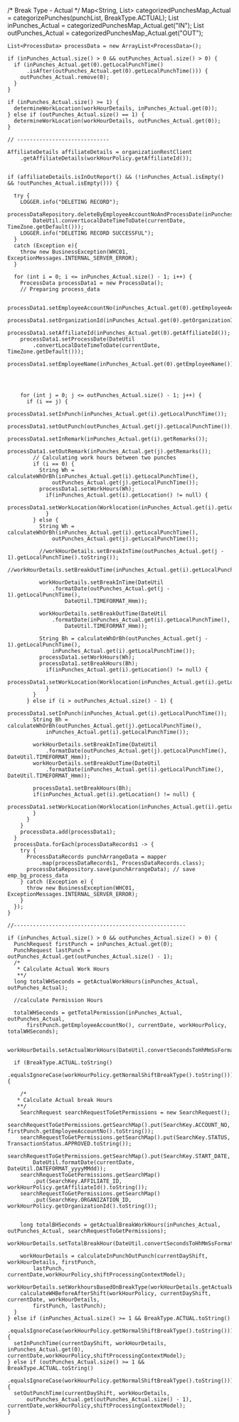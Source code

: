 /*
        Break Type - Actual
     */
    Map<String, List<PunchRequest>> categorizedPunchesMap_Actual = categorizePunches(punchList,
        BreakType.ACTUAL);
    List<PunchRequest> inPunches_Actual = categorizedPunchesMap_Actual.get("IN");
    List<PunchRequest> outPunches_Actual = categorizedPunchesMap_Actual.get("OUT");

    List<ProcessData> processData = new ArrayList<ProcessData>();

    if (inPunches_Actual.size() > 0 && outPunches_Actual.size() > 0) {
      if (inPunches_Actual.get(0).getLocalPunchTime()
          .isAfter(outPunches_Actual.get(0).getLocalPunchTime())) {
        outPunches_Actual.remove(0);
      }
    }

    if (inPunches_Actual.size() >= 1) {
      determineWorkLocation(workHourDetails, inPunches_Actual.get(0));
    } else if (outPunches_Actual.size() == 1) {
      determineWorkLocation(workHourDetails, outPunches_Actual.get(0));
    }

    // -----------------------------

    AffiliateDetails affiliateDetails = organizationRestClient
        .getAffiliateDetails(workHourPolicy.getAffiliateId());


    if (affiliateDetails.isInOutReport() && (!inPunches_Actual.isEmpty() && !outPunches_Actual.isEmpty())) {

      try {
        LOGGER.info("DELETING RECORD");
        processDataRepository.deleteByEmployeeAccountNoAndProcessDate(inPunches_Actual.get(0).getEmployeeAccountNo(),
            DateUtil.convertLocalDateTimeToDate(currentDate, TimeZone.getDefault()));
        LOGGER.info("DELETING RECORD SUCCESSFUL");
      }
      catch (Exception e){
        throw new BusinessException(WHC01, ExceptionMessages.INTERNAL_SERVER_ERROR);
      }

      for (int i = 0; i <= inPunches_Actual.size() - 1; i++) {
        ProcessData processData1 = new ProcessData();
        // Preparing process_data

        processData1.setEmployeeAccountNo(inPunches_Actual.get(0).getEmployeeAccountNo());
        processData1.setOrganizationId(inPunches_Actual.get(0).getOrganizationId());
        processData1.setAffiliateId(inPunches_Actual.get(0).getAffiliateId());
        processData1.setProcessDate(DateUtil
            .convertLocalDateTimeToDate(currentDate, TimeZone.getDefault()));
        processData1.setEmployeeName(inPunches_Actual.get(0).getEmployeeName());




        for (int j = 0; j <= outPunches_Actual.size() - 1; j++) {
          if (i == j) {
            processData1.setInPunch(inPunches_Actual.get(i).getLocalPunchTime());
            processData1.setOutPunch(outPunches_Actual.get(j).getLocalPunchTime());
            processData1.setInRemark(inPunches_Actual.get(i).getRemarks());
            processData1.setOutRemark(inPunches_Actual.get(j).getRemarks());
            // Calculating work hours between two punches
            if (i == 0) {
              String Wh = calculateWhOrBh(inPunches_Actual.get(i).getLocalPunchTime(),
                  outPunches_Actual.get(j).getLocalPunchTime());
              processData1.setWorkHours(Wh);
                if(inPunches_Actual.get(i).getLocation() != null) {
                 processData1.setWorkLocation(Worklocation(inPunches_Actual.get(i).getLocation().getName()));
                }
            } else {
              String Wh = calculateWhOrBh(inPunches_Actual.get(i).getLocalPunchTime(),
                  outPunches_Actual.get(j).getLocalPunchTime());

              //workHourDetails.setBreakInTime(outPunches_Actual.get(j - 1).getLocalPunchTime().toString());
              //workHourDetails.setBreakOutTime(inPunches_Actual.get(i).getLocalPunchTime().toString());

              workHourDetails.setBreakInTime(DateUtil
                  .formatDate(outPunches_Actual.get(j - 1).getLocalPunchTime(),
                      DateUtil.TIMEFORMAT_Hmm));

              workHourDetails.setBreakOutTime(DateUtil
                  .formatDate(inPunches_Actual.get(i).getLocalPunchTime(),
                      DateUtil.TIMEFORMAT_Hmm));

              String Bh = calculateWhOrBh(outPunches_Actual.get(j - 1).getLocalPunchTime(),
                  inPunches_Actual.get(i).getLocalPunchTime());
              processData1.setWorkHours(Wh);
              processData1.setBreakHours(Bh);
                if(inPunches_Actual.get(i).getLocation() != null) {
                 processData1.setWorkLocation(Worklocation(inPunches_Actual.get(i).getLocation().getName()));
                }
            }
          } else if (i > outPunches_Actual.size() - 1) {
            processData1.setInPunch(inPunches_Actual.get(i).getLocalPunchTime());
            String Bh = calculateWhOrBh(outPunches_Actual.get(j).getLocalPunchTime(),
                inPunches_Actual.get(i).getLocalPunchTime());

            workHourDetails.setBreakInTime(DateUtil
                .formatDate(outPunches_Actual.get(j).getLocalPunchTime(), DateUtil.TIMEFORMAT_Hmm));
            workHourDetails.setBreakOutTime(DateUtil
                .formatDate(inPunches_Actual.get(i).getLocalPunchTime(), DateUtil.TIMEFORMAT_Hmm));

            processData1.setBreakHours(Bh);
            if(inPunches_Actual.get(i).getLocation() != null) {
              processData1.setWorkLocation(Worklocation(inPunches_Actual.get(i).getLocation().getName()));
            }
          }
        }
        processData.add(processData1);
      }
      processData.forEach(processDataRecords1 -> {
        try {
          ProcessDataRecords punchArrangeData = mapper
              .map(processDataRecords1, ProcessDataRecords.class);
          processDataRepository.save(punchArrangeData); // save emp_bg_process_data
        } catch (Exception e) {
          throw new BusinessException(WHC01, ExceptionMessages.INTERNAL_SERVER_ERROR);
        }
      });
    }

    //------------------------------------------------------

    if (inPunches_Actual.size() > 0 && outPunches_Actual.size() > 0) {
      PunchRequest firstPunch = inPunches_Actual.get(0);
      PunchRequest lastPunch = outPunches_Actual.get(outPunches_Actual.size() - 1);
      /*
       * Calculate Actual Work Hours
       **/
      long totalWHSeconds = getActualWorkHours(inPunches_Actual, outPunches_Actual);

      //calculate Permission Hours

      totalWHSeconds = getTotalPermission(inPunches_Actual, outPunches_Actual,
          firstPunch.getEmployeeAccountNo(), currentDate, workHourPolicy, totalWHSeconds);

      workHourDetails.setActualWorkHours(DateUtil.convertSecondsToHhMmSsFormat(totalWHSeconds));

      if (BreakType.ACTUAL.toString()
          .equalsIgnoreCase(workHourPolicy.getNormalShiftBreakType().toString())) {

        /*
       * Calculate Actual break Hours
       **/
        SearchRequest searchRequestToGetPermissions = new SearchRequest();
        searchRequestToGetPermissions.getSearchMap().put(SearchKey.ACCOUNT_NO, firstPunch.getEmployeeAccountNo().toString());
        searchRequestToGetPermissions.getSearchMap().put(SearchKey.STATUS, TransactionStatus.APPROVED.toString());
        searchRequestToGetPermissions.getSearchMap().put(SearchKey.START_DATE,
            DateUtil.formatDate(currentDate, DateUtil.DATEFORMAT_yyyyMMdd));
        searchRequestToGetPermissions.getSearchMap()
            .put(SearchKey.AFFILIATE_ID, workHourPolicy.getAffiliateId().toString());
        searchRequestToGetPermissions.getSearchMap()
            .put(SearchKey.ORGANIZATION_ID, workHourPolicy.getOrganizationId().toString());


        long totalBHSeconds = getActualBreakWorkHours(inPunches_Actual, outPunches_Actual, searchRequestToGetPermissions);
        workHourDetails.setTotalBreakHour(DateUtil.convertSecondsToHhMmSsFormat(totalBHSeconds));

        workHourDetails = calculateInPunchOutPunch(currentDayShift, workHourDetails, firstPunch,
            lastPunch, currentDate,workHourPolicy,shiftProcessingContextModel);
        workHourDetails.setWorkhoursBasedOnBreakType(workHourDetails.getActualWorkHours());
        calculateWHBeforeAfterShift(workHourPolicy, currentDayShift, currentDate, workHourDetails,
            firstPunch, lastPunch);
      }
    } else if (inPunches_Actual.size() >= 1 && BreakType.ACTUAL.toString()
        .equalsIgnoreCase(workHourPolicy.getNormalShiftBreakType().toString())) {
      setInPunchTime(currentDayShift, workHourDetails, inPunches_Actual.get(0), currentDate,workHourPolicy,shiftProcessingContextModel);
    } else if (outPunches_Actual.size() >= 1 && BreakType.ACTUAL.toString()
        .equalsIgnoreCase(workHourPolicy.getNormalShiftBreakType().toString())) {
      setOutPunchTime(currentDayShift, workHourDetails,
          outPunches_Actual.get(outPunches_Actual.size() - 1), currentDate,workHourPolicy,shiftProcessingContextModel);
    }
